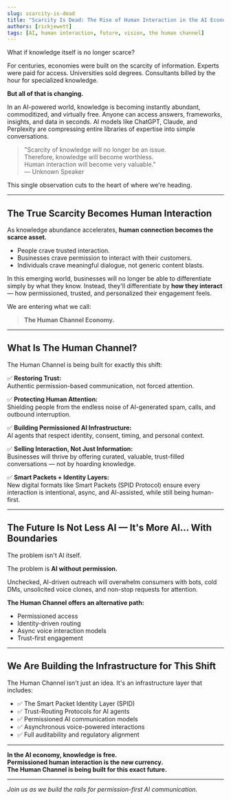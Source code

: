 ```yaml
---
slug: scarcity-is-dead
title: "Scarcity Is Dead: The Rise of Human Interaction in the AI Economy"
authors: [rickjewett]
tags: [AI, human interaction, future, vision, the human channel]
---
```


What if knowledge itself is no longer scarce?

For centuries, economies were built on the scarcity of information. Experts were paid for access. Universities sold degrees. Consultants billed by the hour for specialized knowledge.

**But all of that is changing.**

In an AI-powered world, knowledge is becoming instantly abundant, commoditized, and virtually free. Anyone can access answers, frameworks, insights, and data in seconds. AI models like ChatGPT, Claude, and Perplexity are compressing entire libraries of expertise into simple conversations.

> "Scarcity of knowledge will no longer be an issue.  
> Therefore, knowledge will become worthless.  
> Human interaction will become very valuable."  
> — Unknown Speaker

This single observation cuts to the heart of where we're heading.

---

## The True Scarcity Becomes Human Interaction

As knowledge abundance accelerates, **human connection becomes the scarce asset.**

- People crave trusted interaction.
- Businesses crave permission to interact with their customers.
- Individuals crave meaningful dialogue, not generic content blasts.

In this emerging world, businesses will no longer be able to differentiate simply by what they know. Instead, they'll differentiate by **how they interact** — how permissioned, trusted, and personalized their engagement feels.

We are entering what we call:

> **The Human Channel Economy.**

---

## What Is The Human Channel?

The Human Channel is being built for exactly this shift:

✅ **Restoring Trust:**  
   Authentic permission-based communication, not forced attention.

✅ **Protecting Human Attention:**  
   Shielding people from the endless noise of AI-generated spam, calls, and outbound interruption.

✅ **Building Permissioned AI Infrastructure:**  
   AI agents that respect identity, consent, timing, and personal context.

✅ **Selling Interaction, Not Just Information:**  
   Businesses will thrive by offering curated, valuable, trust-filled conversations — not by hoarding knowledge.

✅ **Smart Packets + Identity Layers:**  
   New digital formats like Smart Packets (SPID Protocol) ensure every interaction is intentional, async, and AI-assisted, while still being human-first.

---

## The Future Is Not Less AI — It's More AI... With Boundaries

The problem isn't AI itself.

The problem is **AI without permission.**

Unchecked, AI-driven outreach will overwhelm consumers with bots, cold DMs, unsolicited voice clones, and non-stop requests for attention.

**The Human Channel offers an alternative path:**

- Permissioned access
- Identity-driven routing
- Async voice interaction models
- Trust-first engagement

---

## We Are Building the Infrastructure for This Shift

The Human Channel isn't just an idea. It's an infrastructure layer that includes:

- ✅ The Smart Packet Identity Layer (SPID)
- ✅ Trust-Routing Protocols for AI agents
- ✅ Permissioned AI communication models
- ✅ Asynchronous voice-powered interactions
- ✅ Full auditability and regulatory alignment

---

**In the AI economy, knowledge is free.  
Permissioned human interaction is the new currency.  
The Human Channel is being built for this exact future.**

---

*Join us as we build the rails for permission-first AI communication.*

